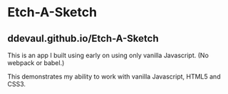 # Etch-A-Sketch

## ddevaul.github.io/Etch-A-Sketch

This is an app I built using early on using only vanilla Javascript. (No webpack or babel.) 

This demonstrates my ability to work with vanilla Javascript, HTML5 and CSS3. 
